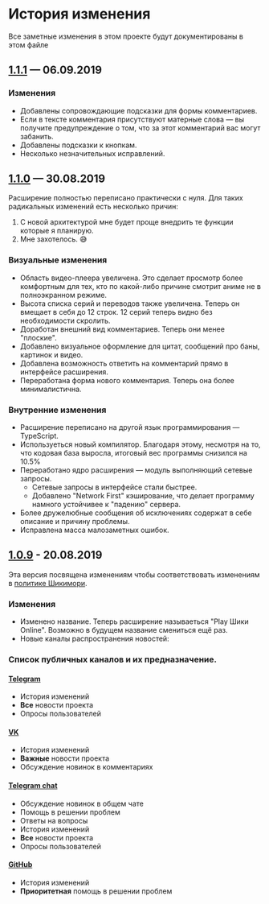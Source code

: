 # История изменения
Все заметные изменения в этом проекте будут документированы в этом файле


## [1.1.1] — 06.09.2019

### Изменения
- Добавлены сопровождающие подсказки для формы комментариев.
- Если в тексте комментария присутствуют матерные слова — вы получите предупреждение о том, что за этот комментарий вас могут забанить.
- Добавлены подсказки к кнопкам.
- Несколько незначительных исправлений.



## [1.1.0] — 30.08.2019
Расширение полностью переписано практически с нуля. Для таких радикальных изменений есть несколько причин:
1. С новой архитектурой мне будет проще внедрить те функции которые я планирую.
2. Мне захотелось. 😅

### Визуальные изменения
- Область видео-плеера увеличена. Это сделает просмотр более комфортным для тех, кто по какой-либо причине смотрит аниме не в полноэкранном режиме.
- Высота списка серий и переводов также увеличена. Теперь он вмещает в себя до 12 строк. 12 серий теперь видно без необходимости скролить.
- Доработан внешний вид комментариев. Теперь они менее "плоские".
- Добавлено визуальное оформление для цитат, сообщений про баны, картинок и видео.
- Добавлена возможность ответить на комментарий прямо в интерфейсе расширения.
- Переработана форма нового комментария. Теперь она более минималистична.

### Внутренние изменения
- Расширение переписано на другой язык программирования — TypeScript.
- Используеться новый компилятор. Благодаря этому, несмотря на то, что кодовая база выросла, итоговый вес программы снизился на 10.5%
- Переработано ядро расширения — модуль выполняющий сетевые запросы. 
  - Сетевые запросы в интерфейсе стали быстрее. 
  - Добавлено "Network First" кэширование, что делает программу намного устойчивее к "падению" сервера.
- Более дружелюбные сообщения об исключениях содержат в себе описание и причину проблемы.
- Исправлена масса малозаметных ошибок. 






## [1.0.9] - 20.08.2019
Эта версия посвящена изменениям чтобы соответствовать изменениям в [политике Шикимори](https://shikimori.one/forum/news/290529).
### Изменения
- Изменено название. Теперь расширение называеться "Play Шики Online". Возможно в будущем название смениться ещё раз.
- Новые каналы распространения новостей: 



### Список публичных каналов и их предназначение. 
#### [Telegram] 
- История изменений
- **Все** новости проекта
- Опросы пользователей

#### [VK]
- История изменений
- **Важные** новости проекта
- Обсуждение новинок в комментариях


#### [Telegram chat]
- Обсуждение новинок в общем чате
- Помощь в решении проблем
- Ответы на вопросы
- История изменений
- **Все** новости проекта
- Опросы пользователей


#### [GitHub]
- История изменений
- **Приоритетная** помощь в решении проблем


[1.1.1]: https://github.com/cawa-93/play-shikimori-online/compare/v1.1.0...v1.1.1
[1.1.0]: https://github.com/cawa-93/play-shikimori-online/compare/v1.0.9...v1.1.0
[1.0.9]: https://github.com/cawa-93/play-shikimori-online/compare/v1.0.8...v1.0.9

[GitHub]: https://github.com/cawa-93/play-shikimori-online
[Telegram]: https://t.me/playshikionline
[VK]: https://vk.com/playshikionline
[Telegram chat]: https://vk.com/playshikionline_chat
